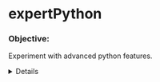 # expertPython

### Objective: 
   Experiment with advanced python features. 

<details>
 ** Learning Items ** 
- Decorators
	- Function Decorators
	- Class Decorators
	- Stacked Decorators
	- Wrappers
* Containers
	- NamedTuple
	- Enum

</details>
